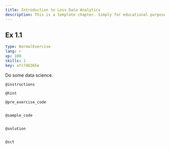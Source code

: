 ```yaml
---
title: Introduction to Loss Data Analytics
description: This is a template chapter. Simply for educational purposes.
---
```


## Ex 1.1

```yaml
type: NormalExercise
lang: r
xp: 100
skills: 1
key: afc746365e
```

Do some data science.

`@instructions`

`@hint`


`@pre_exercise_code`

```{r}

```

`@sample_code`

```{r}

```

`@solution`

```{r}

```

`@sct`

```{r}

```
